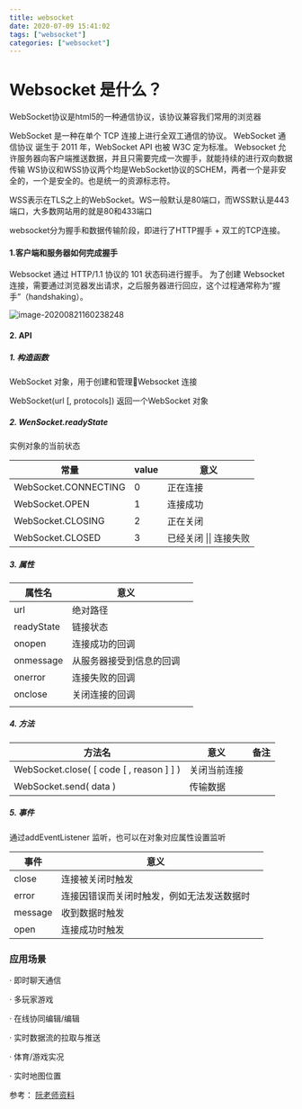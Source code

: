 ```yaml
---
title: websocket
date: 2020-07-09 15:41:02
tags: ["websocket"]
categories: ["websocket"]
---
```


# Websocket 是什么？

WebSocket协议是html5的一种通信协议，该协议兼容我们常用的浏览器

WebSocket 是一种在单个 TCP 连接上进行全双工通信的协议。
WebSocket 通信协议 诞生于 2011 年，WebSocket API 也被 W3C 定为标准。
Websocket 允许服务器向客户端推送数据，并且只需要完成一次握手，就能持续的进行双向数据传输
 WS协议和WSS协议两个均是WebSocket协议的SCHEM，两者一个是非安全的，一个是安全的。也是统一的资源标志符。

WSS表示在TLS之上的WebSocket。WS一般默认是80端口，而WSS默认是443端口，大多数网站用的就是80和433端口

websocket分为握手和数据传输阶段，即进行了HTTP握手 + 双工的TCP连接。

#### 1.客户端和服务器如何完成握手

Websocket 通过 HTTP/1.1 协议的 101 状态码进行握手。
为了创建 Websocket 连接，需要通过浏览器发出请求，之后服务器进行回应，这个过程通常称为“握手”（handshaking）。

![image-20200821160238248](C:\Users\ymshan\AppData\Roaming\Typora\typora-user-images\image-20200821160238248.png)



#### 2. API

##### 1. 构造函数

WebSocket 对象，用于创建和管理Websocket 连接

WebSocket(url [, protocols])   返回一个WebSocket 对象

##### 2. WenSocket.readyState 

实例对象的当前状态

| 常量                 | value | 意义                   |
| -------------------- | ----- | ---------------------- |
| WebSocket.CONNECTING | 0     | 正在连接               |
| WebSocket.OPEN       | 1     | 连接成功               |
| WebSocket.CLOSING    | 2     | 正在关闭               |
| WebSocket.CLOSED     | 3     | 已经关闭 \|\| 连接失败 |

##### 3. 属性

| 属性名     | 意义                     |      |
| ---------- | ------------------------ | ---- |
| url        | 绝对路径                 |      |
| readyState | 链接状态                 |      |
| onopen     | 连接成功的回调           |      |
| onmessage  | 从服务器接受到信息的回调 |      |
| onerror    | 连接失败的回调           |      |
| onclose    | 关闭连接的回调           |      |
|            |                          |      |



##### 4. 方法

| 方法名                                       | 意义         | 备注 |
| -------------------------------------------- | ------------ | ---- |
| WebSocket.close( [ code  [ ,   reason ]  ] ) | 关闭当前连接 |      |
| WebSocket.send( data )                       | 传输数据     |      |



##### 5. 事件

通过addEventListener 监听，也可以在对象对应属性设置监听

| 事件    | 意义                                       |      |
| ------- | ------------------------------------------ | ---- |
| close   | 连接被关闭时触发                           |      |
| error   | 连接因错误而关闭时触发，例如无法发送数据时 |      |
| message | 收到数据时触发                             |      |
| open    | 连接成功时触发                             |      |



### 应用场景

· 即时聊天通信

· 多玩家游戏

· 在线协同编辑/编辑

· 实时数据流的拉取与推送

· 体育/游戏实况

· 实时地图位置

 



参考：
[阮老师资料](http://www.ruanyifeng.com/blog/2017/05/websocket.html)